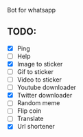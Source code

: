 Bot for whatsapp

## TODO:

- [x] Ping
- [ ] Help
- [x] Image to sticker
- [ ] Gif to sticker
- [ ] Video to sticker
- [ ] Youtube downloader
- [x] Twitter downloader
- [ ] Random meme
- [ ] Flip coin
- [ ] Translate
- [x] Url shortener
